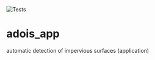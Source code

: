![Tests](https://github.com/KLIMA-WH/adois_app/actions/workflows/tests.yaml/badge.svg)

# adois_app
automatic detection of impervious surfaces (application)

